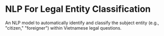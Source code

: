 # NLP For Legal Entity Classification
An NLP model to automatically identify and classify the subject entity (e.g., "citizen," "foreigner") within Vietnamese legal questions.
